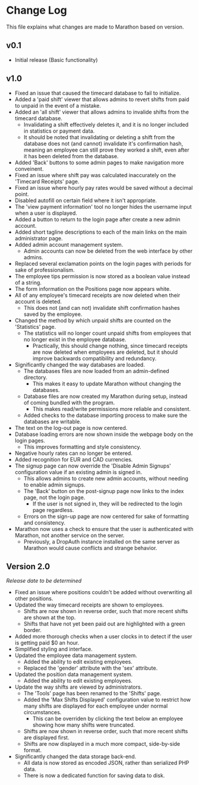 # Change Log
This file explains what changes are made to Marathon based on version.


## v0.1

- Initial release (Basic functionality)


## v1.0

- Fixed an issue that caused the timecard database to fail to initialize.
- Added a 'paid shift' viewer that allows admins to revert shifts from paid to unpaid in the event of a mistake.
- Added an 'all shift' viewer that allows admins to invalide shifts from the timecard database.
    - Invalidating a shift effectively deletes it, and it is no longer included in statistics or payment data.
    - It should be noted that invalidating or deleting a shift from the database does not (and cannot) invalidate it's confirmation hash, meaning an employee can still prove they worked a shift, even after it has been deleted from the database.
- Added 'Back' buttons to some admin pages to make navigation more conveinent.
- Fixed an issue where shift pay was calculated inaccurately on the 'Timecard Receipts' page.
- Fixed an issue where hourly pay rates would be saved without a decimal point.
- Disabled autofill on certain field where it isn't appropriate.
- The 'view payment information' tool no longer hides the username input when a user is displayed.
- Added a button to return to the login page after create a new admin account.
- Added short tagline descriptions to each of the main links on the main administrator page.
- Added admin account management system.
    - Admin accounts can now be deleted from the web interface by other admins.
- Replaced several exclamation points on the login pages with periods for sake of professionalism.
- The employee tips permission is now stored as a boolean value instead of a string.
- The form information on the Positions page now appears white.
- All of any employee's timecard receipts are now deleted when their account is deleted.
    - This does not (and can not) invalidate shift confirmation hashes saved by the employee.
- Changed the method by which unpaid shifts are counted on the 'Statistics' page.
    - The statistics will no longer count unpaid shifts from employees that no longer exist in the employee database.
        - Practically, this should change nothing, since timecard receipts are now deleted when employees are deleted, but it should improve backwards compatibility and redundancy.
- Significantly changed the way databases are loaded.
    - The databases files are now loaded from an admin-defined directory.
        - This makes it easy to update Marathon without changing the databases.
    - Database files are now created my Marathon during setup, instead of coming bundled with the program.
        - This makes read/write permissions more reliable and consistent.
    - Added checks to the database importing process to make sure the databases are writable.
- The text on the log-out page is now centered.
- Database loading errors are now shown inside the webpage body on the login pages.
    - This improves formatting and style consistency.
- Negative hourly rates can no longer be entered.
- Added recognition for EUR and CAD currencies.
- The signup page can now override the 'Disable Admin Signups' configuration value if an existing admin is signed in.
    - This allows admins to create new admin accounts, without needing to enable admin signups.
    - The 'Back' button on the post-signup page now links to the index page, not the login page.
        - If the user is not signed in, they will be redirected to the login page regardless.
    - Errors on the sign-up page are now centered for sake of formatting and consistency.
- Marathon now uses a check to ensure that the user is authenticated with Marathon, not another service on the server.
    - Previously, a DropAuth instance installed on the same server as Marathon would cause conflicts and strange behavior.


## Version 2.0

*Release date to be determined*

- Fixed an issue where positions couldn't be added without overwriting all other positions.
- Updated the way timecard receipts are shown to employees.
    - Shifts are now shown in reverse order, such that more recent shifts are shown at the top.
    - Shifts that have not yet been paid out are highlighted with a green border.
- Added more thorough checks when a user clocks in to detect if the user is getting paid $0 an hour.
- Simplified styling and interface.
- Updated the employee data management system.
    - Added the ability to edit existing employees.
    - Replaced the 'gender' attribute with the 'sex' attribute.
- Updated the position data management system.
    - Added the ability to edit existing employees.
- Update the way shifts are viewed by administrators.
    - The 'Tools' page has been renamed to the 'Shifts' page.
    - Added the 'Max Shifts Displayed' configuration value to restrict how many shifts are displayed for each employee under normal circumstances.
        - This can be overriden by clicking the text below an employee showing how many shifts were truncated.
    - Shifts are now shown in reverse order, such that more recent shifts are displayed first.
    - Shifts are now displayed in a much more compact, side-by-side format.
- Significantly changed the data storage back-end.
    - All data is now stored as encoded JSON, rather than serialized PHP data.
    - There is now a dedicated function for saving data to disk.
